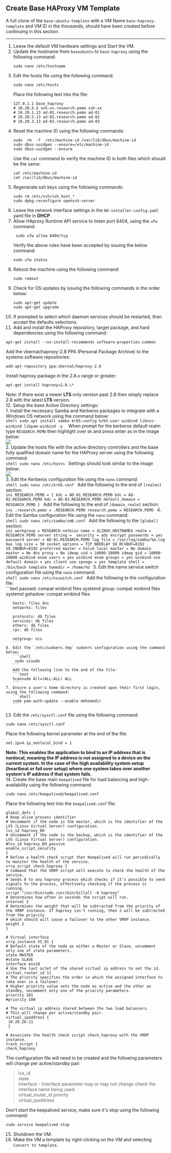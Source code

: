 ## Create Base HAProxy VM Template
A full clone of the `base-ubuntu-template` with a VM Name `base-haproxy-template` and VM ID in the 
thousands, should have been created before continuing in this section.
___
1. Leave the default VM hardware settings and Start the VM. 
2. Update the hostname from `baseubuntu` to `base-haproxy` using the following command:
   ```shell
   sudo nano /etc/hostname
   ```
3. Edit the hosts file using the following command:
   ```shell
   sudo nano /etc/hosts
   ```
   Place the following text into the file:
   ```shell
   127.0.1.1 base_haproxy
   # 10.20.X.X xxh-xx.research.pemo xxh-xx
   # 10.20.1.13 ad-01.research.pemo ad-01
   # 10.20.5.13 ad-02.research.pemo ad-02 
   # 10.20.3.13 ad-03.research.pemo ad-03
   ```
4. Reset the machine ID using the following commands:
   ```shell
   sudo  rm  -f  /etc/machine-id /var/lib/dbus/machine-id
   sudo dbus-uuidgen --ensure=/etc/machine-id
   sudo dbus-uuidgen --ensure
   ```
   Use the `cat` command to verify the machine ID in both files which should be the same:
   ```shell
   cat /etc/machine-id
   cat /var/lib/dbus/machine-id
   ```
5. Regenerate ssh keys using the following commands:
   ```shell
   sudo rm /etc/ssh/ssh_host_*
   sudo dpkg-reconfigure openssh-server
   ```
6. Leave the network interface settings in the `00-installer-config.yaml` yaml file in **DHCP**.  
7. Allow HAproxy Runtime API service to listen port 8404, using the `ufw` command:  
   ```shell
    sudo ufw allow 8404/tcp
   ```
   Verify the above rules have been accepted by issuing the below command:  
   ```shell
   sudo ufw status
   ```
8. Reboot the machine using the following command:  
   ```shell
   sudo reboot
   ```
9. Check for OS updates by issuing the following commands in the order below:  
   ```shell
   sudo apt-get update
   sudo apt-get upgrade
   ```
10. If prompted to select which daemon services should be restarted, then accept the defaults selections.  
11. Add and install the HAProxy repository, target package, and hard dependencies using the following command:   
   ```shell
   apt-get install --no-install-recommends software-properties-common
   ```
   Add the vbernat/haproxy-2.8 PPA (Personal Package Archive) to the systems software repositories:  
   ```shell
   add-apt-repository ppa:vbernat/haproxy-2.8
   ```
   Install haproxy package in the 2.8.x range or greater:  
   ```shell
   apt-get install haproxy=2.8.\*
   ```
   Note: if there exist a newer **LTS** only version past 2.8 then simply replace 2.8 with the latest **LTS** version.  
12. Setup the base Active Directory settings:  
    1. Install the necessary Samba and Kerberos packages to integrate with a Windows OS network using the command below:  
       ```shell
       sudo apt install samba krb5-config krb5-user winbind libnss-winbind libpam-winbind -y 
       ```
       When prompt for the kerberos default realm type `RESEARCH.PEMO` then highlight over `Ok` and press enter as in the image below:   
       ![](img/default_kerberos_realm.png)   
    2. Update the hosts file with the active directory controllers and the base fully qualified domain name for the HAProxy server using the following command:   
       ```shell
       sudo nano /etc/hosts
       ```
       Settings should look similar to the image below:  
       ![](img/base_ad_hosts_file.png)   
    3. Edit the Kerberos configuration file using the `nano` command:   
        ```shell
        sudo nano /etc/krb5.conf
        ```
       Add the following to the end of `[realms]` section:  
       ```ini
       RESEARCH.PEMO = {
                kdc = AD-01.RESEARCH.PEMO
                kdc = AD-02.RESEARCH.PEMO
                kdc = AD-03.RESEARCH.PEMO
                default_domain = RESEARCH.PEMO
              }
       ```
       Add the following to the end of `[domain_realm]` section:  
       ```ini
       .research.pemo = .RESEARCH.PEMO
       research.pemo = RESEARCH.PEMO
       ```
    4. Edit the Samba configuration file using the `nano` command:  
        ```shell
        sudo nano /etc/samba/smb.conf
        ```
       Add the following to the `[global]` section:   
       ```ini
       workgroup = RESEARCH
       netbios name = $LINUX_HOSTNAME$
       realm = RESEARCH.PEMO
       server string = 
       security = ads
       encrypt passwords = yes
       password server = AD-01.RESEARCH.PEMO
       log file = /var/log/samba/%m.log
       max log size = 50
       socket options = TCP_NODELAY SO_RCVBUF=8192 SO_SNDBUF=8192
       preferred master = False
       local master = No
       domain master = No
       dns proxy = No
       idmap uid = 10000-20000
       idmap gid = 10000-20000
       winbind enum users = yes
       winbind enum groups = yes
       winbind use default domain = yes
       client use spnego = yes
       template shell = /bin/bash
       template homedir = /home/%U
       ```
    5. Edit the name service switch configuration file using the `nano` command:  
       ```shell
        sudo nano /etc/nsswitch.conf
       ```
       Add the following to the configuration file:   
       ```text
       passwd: compat winbind files systemd
       group: compat winbind files systemd
       gshadow: compat winbind files
       
       hosts: files dns
       networks: files
       
       protocols: db files
       services: db files
       ethers: db files
       rpc: db files
       
       netgroup: nis
       ```
    6. Edit the `/etc/sudoers.tmp` sudoers configuration using the command below:   
       ```shell
        sudo visudo
       ```
       Add the following line to the end of the file:  
       ```text
       %cansudo All=(ALL:ALL) ALL
       ```
    7. Ensure a user's home directory is created upon their first login, using the following command:  
       ```shell
       sudo pam-auth-update --enable mkhomedir
       ```
13. Edit the `/etc/sysctl.conf` file using the following command:  
   ```shell
   sudo nano /etc/sysctl.conf
   ```
   Place the following kernel parameter at the end of the file:  
   ```text
   net.ipv4.ip_nonlocal_bind = 1
   ```
   **Note: This enables the application to bind to an IP address that is nonlocal, meaning the IP address is not assigned to a 
   device on the current system. In the case of the high availability system setup (heartbeat or fail over setup) where 
   one system takes over another system's IP address if that system fails.**  
14. Create the base main `keepalived` file for load balancing and high-availability using the following command:  
   ```shell
   sudo nano /etc/keepalived/keepalived.conf
   ```
   Place the following text into the `keepalived.conf` file:
   ```shell
   global_defs {
   # Keep alive process identifier
   # Uncomment if the node is the master, which is the identifier of the LVS (Linux Virtual Server) configuration.
   lvs_id haproxy_DH
   # Uncomment if the node is the backup, which is the identifier of the LVS (Linux Virtual Server) configuration.
   #lvs_id haproxy_DH_passive
   enable_script_security
   }
   # Define a health check script that Keepalived will run periodically to monitor the health of the service.
   vrrp_script check_haproxy {
   # Command that the VRRP script will execute to check the health of the service.
   # Sends 0 to any haproxy process which checks if it's possible to send signals to the process, effectively checking if the process is running.
   script "/usr/bin/sudo /usr/bin/killall -0 haproxy"
   # Determines how often in seconds the script will run.
   interval 2
   # Determines the weight that will be subtracted from the priority of the VRRP instance. If haproxy isn't running, then 2 will be subtracted from the priority 
   # which should will cause a failover to the other VRRP instance.  
   weight 2
   }

   # Virtual interface
   vrrp_instance VI_01 {
   # Default state of the node as either a Master or Slave, uncomment only one of state parameters.
   state MASTER
   #state SLAVE
   interface ens18
   # Use the last octet of the shared virtual ip address to set the id.
   virtual_router_id 11
   # The priority specifies the order in which the assigned interface to take over in a failover.
   # Higher priority value sets the node as active and the other as standby, uncomment only one of the priority parameters.
   priority 101
   #priority 100

   # The virtual ip address shared between the two load balancers.
   # This will change per active/standby pair.
   virtual_ipaddress {
    10.20.20.11
    }

   # Associate the health check script check_haproxy with the VRRP instance.
   track_script {
   check_haproxy
   ```
   The configuration file will need to be created and the following parameters will change per active/standby pair:  

   > lvs_id  
   > state  
   > interface - Interface parameter may or may not change check the interface name being used.  
   > virtual_router_id
   > priority  
   > virtual_ipaddress  
   
   Don't start the keepalived service, make sure it's stop using the following command:  
   ```shell
   sudo service keepalived stop
   ```
15. Shutdown the VM.  
16. Make the VM a template by right-clicking on the VM and selecting `Convert to template`.